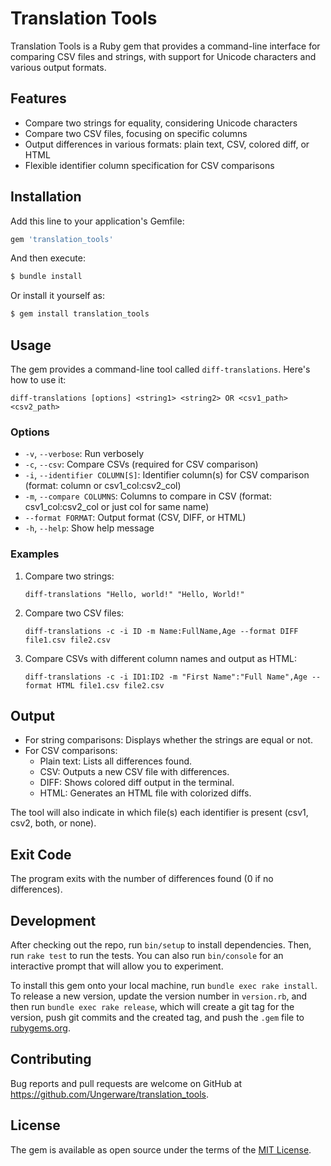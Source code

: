 # Translation Tools

Translation Tools is a Ruby gem that provides a command-line interface for comparing CSV files and strings, with support for Unicode characters and various output formats.

## Features

- Compare two strings for equality, considering Unicode characters
- Compare two CSV files, focusing on specific columns
- Output differences in various formats: plain text, CSV, colored diff, or HTML
- Flexible identifier column specification for CSV comparisons

## Installation

Add this line to your application's Gemfile:

```ruby
gem 'translation_tools'
```

And then execute:

```bash
$ bundle install
```

Or install it yourself as:

```bash
$ gem install translation_tools
```

## Usage

The gem provides a command-line tool called `diff-translations`. Here's how to use it:

```
diff-translations [options] <string1> <string2> OR <csv1_path> <csv2_path>
```

### Options

- `-v`, `--verbose`: Run verbosely
- `-c`, `--csv`: Compare CSVs (required for CSV comparison)
- `-i`, `--identifier COLUMN[S]`: Identifier column(s) for CSV comparison (format: column or csv1_col:csv2_col)
- `-m`, `--compare COLUMNS`: Columns to compare in CSV (format: csv1_col:csv2_col or just col for same name)
- `--format FORMAT`: Output format (CSV, DIFF, or HTML)
- `-h`, `--help`: Show help message

### Examples

1. Compare two strings:
   ```
   diff-translations "Hello, world!" "Hello, World!"
   ```

2. Compare two CSV files:
   ```
   diff-translations -c -i ID -m Name:FullName,Age --format DIFF file1.csv file2.csv
   ```

3. Compare CSVs with different column names and output as HTML:
   ```
   diff-translations -c -i ID1:ID2 -m "First Name":"Full Name",Age --format HTML file1.csv file2.csv
   ```

## Output

- For string comparisons: Displays whether the strings are equal or not.
- For CSV comparisons:
  - Plain text: Lists all differences found.
  - CSV: Outputs a new CSV file with differences.
  - DIFF: Shows colored diff output in the terminal.
  - HTML: Generates an HTML file with colorized diffs.

The tool will also indicate in which file(s) each identifier is present (csv1, csv2, both, or none).

## Exit Code

The program exits with the number of differences found (0 if no differences).

## Development

After checking out the repo, run `bin/setup` to install dependencies. Then, run `rake test` to run the tests. You can also run `bin/console` for an interactive prompt that will allow you to experiment.

To install this gem onto your local machine, run `bundle exec rake install`. To release a new version, update the version number in `version.rb`, and then run `bundle exec rake release`, which will create a git tag for the version, push git commits and the created tag, and push the `.gem` file to [rubygems.org](https://rubygems.org).

## Contributing

Bug reports and pull requests are welcome on GitHub at https://github.com/Ungerware/translation_tools.

## License

The gem is available as open source under the terms of the [MIT License](https://opensource.org/licenses/MIT).
